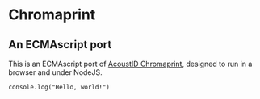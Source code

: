 # Chromaprint

## An ECMAscript port 

This is an ECMAscript port of [AcoustID
Chromaprint](https://acoustid.org/chromaprint), designed to run in a browser
and under NodeJS.

    console.log("Hello, world!")

